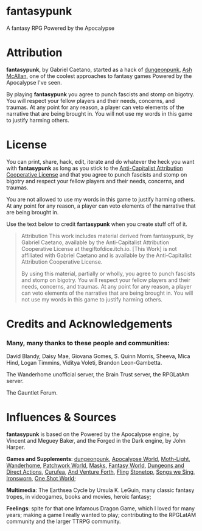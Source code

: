 # fantasypunk
A fantasy RPG Powered by the Apocalypse

# Attribution

**fantasypunk**, by Gabriel Caetano, started as a hack of [dungeonpunk](https://acegiak.itch.io/dungeonpunk), [Ash McAllan](https://twitter.com/acegiak), one of the coolest approaches to fantasy games Powered by the Apocalypse I've seen.

By playing **fantasypunk** you agree to punch fascists and stomp on bigotry. You will respect your fellow players and their needs, concerns, and traumas. At any point for any reason, a player can veto elements of the narrative that are being brought in. You will not use my words in this game to justify harming others.

# License

You can print, share, hack, edit, iterate and do whatever the heck you want with **fantasypunk** as long as you stick to the [Anti-Capitalist Attribution Cooperative License](https://noroadhome.itch.io/acaclicense) and that you agree to punch fascists and stomp on bigotry and respect your fellow players and their needs, concerns, and traumas. 

You are not allowed to use my words in this game to justify harming others. At any point for any reason, a player can veto elements of the narrative that are being brought in.

Use the text below to credit **fantasypunk** when you create stuff off of it.

> Attribution
This work includes material derived from fantasypunk, by Gabriel Caetano, available by the Anti-Capitalist Attribution Cooperative License at thegiftofdice.itch.io. [This Work] is not affiliated with Gabriel Caetano and is available by the Anti-Capitalist Attribution Cooperative License.
> 
> 
> By using this material, partially or wholly, you agree to punch fascists and stomp on bigotry. You will respect your fellow players and their needs, concerns, and traumas. At any point for any reason, a player can veto elements of the narrative that are being brought in. You will not use my words in this game to justify harming others.
> 

# Credits and Acknowledgements

### Many, many thanks to these people and communities:

David Blandy, Daisy Mae, Giovana Gomes, S. Quinn Morris, Sheeva, Mica Hind, Logan Timmins, Viditya Voleti, Brandon Leon-Gambetta.

The Wanderhome unofficial server, the Brain Trust server, the RPGLatAm server.

The Gauntlet Forum.

# Influences & Sources

**fantasypunk** is based on the Powered by the Apocalypse engine, by Vincent and Meguey Baker, and the Forged in the Dark engine, by John Harper.

**Games and Supplements**: [dungeonpunk](https://acegiak.itch.io/dungeonpunk), [Apocalypse World](https://lumpley.itch.io/apocalypse-world), [Moth-Light](https://moth-lands.itch.io/moth-light), [Wanderhome](https://possumcreekgames.itch.io/wanderhome), [Patchwork World](https://erinking.itch.io/patchwork-world-sixth-edition), [Masks](https://www.magpiegames.com/pages/masks), [Fantasy World](https://sites.google.com/view/fantasyworldrpg/introduction), [Dungeons and Direct Actions](https://sabrecat.itch.io/dungeons-n-direct-actions), [Curufea](https://curufea.com/doku.php), [And Venture Forth](https://mrdrhobo.itch.io/and-venture-forth), [Fling](https://cmartins.itch.io/fling) [Stonetop](https://www.kickstarter.com/projects/1735046512/stonetop), [Songs we Sing](https://gentrigger.itch.io/songs-we-sing-demotape), [Ironsworn](https://shawn-tomkin.itch.io/ironsworn), [One Shot World](https://yochaigal.itch.io/oneshotworld);

**Multimedia**: The Earthsea Cycle by Ursula K. LeGuin, many classic fantasy tropes, in videogames, books and movies, heroic fantasy;

**Feelings**: spite for that one Infamous Dragon Game, which I loved for many years; making a game I really wanted to play; contributing to the RPGLatAM community and the larger TTRPG community.
